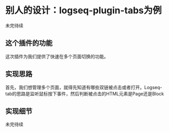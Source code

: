 # 别人的设计：logseq-plugin-tabs为例

未完待续

## 这个插件的功能

这次插件为我们提供了快速在多个页面切换的功能。



## 实现思路

首先，我们想管理多个页面，就得先知道有哪些双链被点击或者打开。Logseq-tab的思路是监听鼠标按下事件，然后判断被点击的HTML元素是Page还是Block


## 实现细节

未完待续
